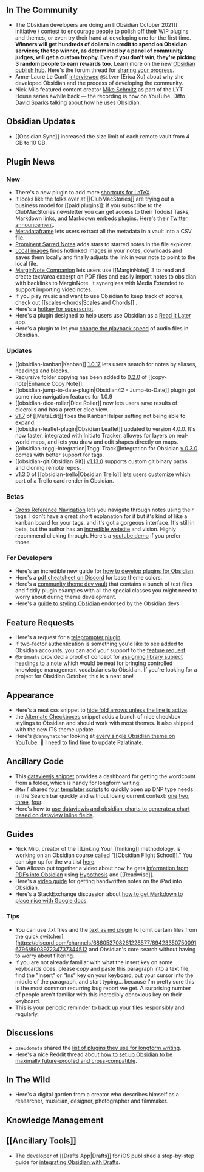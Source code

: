 ## In The Community

* The Obsidian developers are doing an [[Obsidian October 2021]] initiative / contest to encourage people to polish off their WIP plugins and themes, or even try their hand at developing one for the first time. **Winners will get hundreds of dollars in credit to spend on Obsidian services; the top winner, as determined by a panel of community judges, will get a custom trophy. Even if you don't win, they're picking 3 random people to earn rewards too.** Learn more on the new [Obsidian publish hub](https://publish.obsidian.md/hub/Events/Obsidian+October+2021).  Here's the forum thread for [sharing your progress](https://forum.obsidian.md/t/obsidian-october-2021-daily-progress-and-learnings/24472). 
* Anne-Laure Le Cunff [interviewed](https://nesslabs.com/obsidian-featured-tool) `@Silver` (Erica Xu) about why she developed Obsidian and the process of developing the community.
* Nick Milo featured content creator [Mike Schmitz](https://www.youtube.com/watch?v=aiTV9MOBYPs) as part of the LYT House series awhile back — the recording is now on YouTube. Ditto [David Sparks](https://www.youtube.com/watch?v=JLk5jIHpvxE) talking about how he uses Obsidian. 
## Obsidian Updates

*  [[Obsidian Sync]] increased the size limit of each remote vault from 4 GB to 10 GB.

## Plugin News

### New

* There's a new plugin to add more [shortcuts for LaTeX](https://github.com/joeyuping/quick_latex_obsidian). 
* It looks like the folks over at [[ClubMacStories]] are trying out a business model for [[paid plugins]]: if you subscribe to the ClubMacStories newsletter you can get access to their Todoist Tasks, Markdown links, and Markdown embeds plugins. Here's their [Twitter announcement](https://twitter.com/viticci/status/1440841977994432522). 
* [Metadataframe](https://github.com/SkepticMystic/metadataframe) lets users extract all the metadata in a vault into a CSV file. 
* [Prominent Sarred Notes](https://github.com/valentine195/obsidian-prominent-starred-files) adds stars to starred notes in the file explorer.
* [Local images](https://github.com/aleksey-rezvov/obsidian-local-images) finds hotlinked images in your notes, downloads and saves them locally and finally adjusts the link in your note to point to the local file.
* [MarginNote Companion](https://github.com/aidenlx/marginnote-companion) lets users use [[MarginNote]] 3 to read and create text/area excerpt on PDF files and easily import notes to obsidian with backlinks to MarginNote. It synergizes with Media Extended to support importing video notes. 
* If you play music and want to use Obsidian to keep track of scores, check out [[scales-chords|Scales and Chords]] . 
* Here's a [hotkey for superscript](https://github.com/oliviodare/obsidian-superscript). 
* Here's a plugin designed to help users use Obsidian as a [Read It Later](https://github.com/DominikPieper/obsidian-ReadItLater) app.
* Here's a plugin to let you [change the playback speed](https://github.com/kaizau/obsidian-audio-speed-plugin) of audio files in Obsidian. 

### Updates

* [[obsidian-kanban|Kanban]] [1.0.17](https://github.com/mgmeyers/obsidian-kanban/releases/tag/1.0.17) lets users search for notes by aliases, headings and blocks. 
* Recursive folder copying has been added to [0.2.0](https://github.com/kzhovn/copy-command-obsidian) of [[copy-note|Enhance Copy Note]]. 
* [[obsidian-jump-to-date-plugin|Obsidian42 - Jump-to-Date]] plugin got some nice navigation features for 1.0.9
* [[obsidian-dice-roller|Dice Roller]] now lets users save results of dicerolls and has a prettier dice view. 
* [v1.7](https://github.com/chhoumann/MetaEdit) of [[MetaEdit]] fixes the KanbanHelper setting not being able to expand.
* [[obsidian-leaflet-plugin|Obsidian Leaflet]] updated to version 4.0.0. It's now faster, integrated with Initiate Tracker, allowes for layers on real-world maps, and lets you draw and edit shapes directly on maps. 
* [[obsidian-toggl-integration|Toggl Track]]Integration for Obsidian  [v 0.3.0](https://github.com/mcndt/obsidian-toggl-integration/releases/tag/0.3.0) comes with better support for tags. 
* [[obsidian-git|Obsidian Git]] [v1.13.0](https://github.com/denolehov/obsidian-git/releases/tag/1.13.0) supports custom git binary paths and cloning remote repos. 
* [v1.3.0](https://github.com/OfficerHalf/obsidian-trello/releases/tag/1.3.0) of [[obsidian-trello|Obsidian Trello]] lets users customize which part of a Trello card render in Obsidian. 

### Betas

* [Cross Reference Navigation](https://github.com/alexobenauer/Cross-reference-Navigation-for-Obsidian) lets you navigate through notes using their tags. I don't have a great short explanation for it but it's kind of like a kanban board for your tags, and it's got a gorgeous interface. It's still in beta, but the author has an [incredible website](https://alexanderobenauer.com/labnotes/000/) and vision. Highly recommend clicking through. Here's a [youtube demo](https://www.youtube.com/watch?v=sm5HXFNN8jE) if you prefer those. 

### For Developers

* Here's an incredible new guide for [how to develop plugins for Obsidian](https://marcus.se.net/obsidian-plugin-docs/). 
* Here's a [pdf cheatsheet on Discord](https://discord.com/channels/686053708261228577/889616783458304001/890406344509784126) for base theme colors. 
* Here's a [community theme dev vault](https://github.com/obsidian-community/theme-dev-vault) that contains a bunch of text files and fiddly plugin examples with all the special classes you might need to worry about during theme development. 
* Here's a [guide to styling Obsidian](https://publish.obsidian.md/hub/Guides/Themes/How+to+Style+Obsidian) endorsed by the Obsidian devs. 

## Feature Requests

* Here's a request for a [teleprompter plugin](https://forum.obsidian.md/t/teleprompter-window/14178). 
* If two-factor authentication is something you'd like to see added to Obsidian accounts, you can add your support to the [feature request](https://forum.obsidian.md/t/two-factor-authentication/21888/14)
* `@brimwats` provided a proof of concept for [assigning library subject headings to a note](https://discord.com/channels/686053708261228577/889616783458304001/890038532570234940) which would be neat for bringing controlled knowledge management vocabularies to Obsidian. If you're looking for a project for Obsidian October, this is a neat one! 

## Appearance

* Here's a neat css snippet to [hide fold arrows unless the line is active](https://gist.github.com/uphy/924b84f4c238b9d513d1851a6d788cf6). 
* the [Alternate Checkboxes](https://github.com/SlRvb/Obsidian--ITS-Theme/blob/main/S%20-%20Checkboxes.css) snippet adds a bunch of nice checkbox stylings to Obsidian and should work with most themes. It also shipped with the new ITS theme update. 
* Here's `@dannyhatcher` looking at [every single Obsidian theme on YouTube](https://www.youtube.com/watch?v=W7OUgdvXh0o). 🙈 I need to find time to update Palatinate. 

## Ancillary Code

* This [dataviewjs snippet](https://gist.github.com/chrisgrieser/ac16a80cdd9e8e0e84606cc24e35ad99) provides a dashboard for getting the wordcount from a folder, which is handy for longform writing. 
* `@Murf` shared [four templater scripts](https://discord.com/channels/686053708261228577/875720842443649045/890699674552524821) to quickly open up DNP type needs in the Search bar quickly and without losing current context: [one](https://gist.github.com/GitMurf/8a915a9050930feb58123cd0c0832957) [two](https://gist.github.com/GitMurf/09e78ba81508d1f02de7fb315a06e536), [three](https://gist.github.com/GitMurf/c48231d090fe5db85ecafe1ed990bac4), [four](https://gist.github.com/GitMurf/0aa0d121eb052ff1d8ff40fab9517cb2). 
* Here's how to [use dataviewjs and obsidian-charts to generate a chart based on dataview inline fields](https://discord.com/channels/686053708261228577/840286238928797736/890609645201264710). 

## Guides

* Nick Milo, creator of the [[Linking Your Thinking]] methodology, is working on an Obsidian course called "[[Obsidian Flight School]]." You can sign up for the waitlist [here](https://lyt.ck.page/ace689c709). 
* Dan Allosso put together a video about how he gets [information from PDFs into Obsidian](https://www.youtube.com/watch?v=HCACgiFzfdw) using [Hypothesis](https://web.hypothes.is/) and [[Readwise]]. 
* Here's a [video guide](https://www.youtube.com/watch?v=G-4l0sAQwt0) for getting handwritten notes on the iPad into Obsidian. 
* Here's a StackExchange discussion about [how to get Markdown to place nice with Google docs](https://webapps.stackexchange.com/questions/44047/how-can-google-docs-and-markdown-play-nice). 

### Tips

* You can use .txt files and the [text as md plugin](https://github.com/deathau/txt-as-md-obsidian) to [omit certain files from the quick switcher](https://discord.com/channels/686053708261228577/694233507500916796/890397234737344512 and Obsidian's core search without having to worry about filtering. 
* If you are not already familiar with what the insert key on some keyboards does, please copy and paste this paragraph into a text file, find the "Insert" or "Ins" key on your keyboard, put your cursor into the middle of the paragraph, and start typing... because I'm pretty sure this is the most common recurring bug report we get. A surprising number of people aren't familiar with this incredibly obnoxious key on their keyboard. 
* This is your periodic reminder to [back up your files](https://www.backblaze.com/blog/the-3-2-1-backup-strategy/) responsibly and regularly. 

## Discussions

* `pseudometa` shared the [list of plugins they use for longform writing](https://discord.com/channels/686053708261228577/744933215063638183/890711042085244978).
* Here's a nice Reddit thread about [how to set up Obsidian to be maximally future-proofed and cross-compatible](https://www.reddit.com/r/ObsidianMD/comments/ptcm8x/what_settings_to_use_to_make_notes_created_in/). 
## In The Wild

* Here's a digital garden from a creator who describes himself as a researcher, musician, designer, photographer and filmmaker.

## Knowledge Management

## [[Ancillary Tools]]

* The developer of [[Drafts App|Drafts]] for iOS published a step-by-step guide for [integrating Obsidian with Drafts](https://forums.getdrafts.com/t/using-drafts-with-obsidian/11221). 
